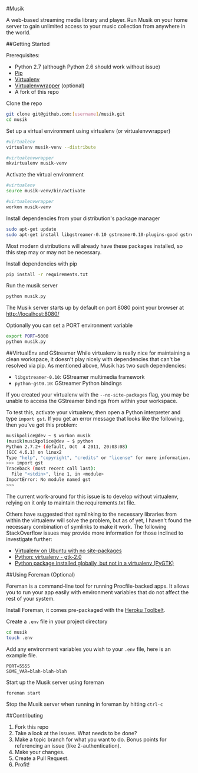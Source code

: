 #Musik

A web-based streaming media library and player. Run Musik on your home server to gain unlimited access to your music collection from anywhere in the world.

##Getting Started

Prerequisites:
- Python 2.7 (although Python 2.6 should work without issue)
- [Pip](http://www.pip-installer.org/en/latest/)
- [Virtualenv](http://pypi.python.org/pypi/virtualenv)
- [Virtualenvwrapper](http://www.doughellmann.com/projects/virtualenvwrapper/) (optional)
- A fork of this repo

Clone the repo

``` bash
git clone git@github.com:[username]/musik.git
cd musik
```

Set up a virtual environment using virtualenv (or virtualenvwrapper)

``` bash
#virtualenv
virtualenv musik-venv --distribute

#virtualenvwrapper
mkvirtualenv musik-venv
```

Activate the virtual environment

``` bash
#virtualenv
source musik-venv/bin/activate

#virtualenvwrapper
workon musik-venv
```

Install dependencies from your distribution's package manager
```bash
sudo apt-get update
sudo apt-get install libgstreamer-0.10 gstreamer0.10-plugins-good gstreamer0.10-plugins-bad gstreamer0.10-plugins-ugly python-gst0.10
```

Most modern distributions will already have these packages installed, so this step may or may not be necessary.

Install dependencies with pip

``` bash
pip install -r requirements.txt
```

Run the musik server
``` bash
python musik.py
```
The Musik server starts up by default on port 8080
point your browser at [http://localhost:8080/](http://localhost:8080/)

Optionally you can set a PORT environment variable

``` bash
export PORT=5000
python musik.py
```
##VirtualEnv and GStreamer
While virtualenv is really nice for maintaining a clean workspace, it doesn't play nicely with dependencies that can't be resolved via pip. As mentioned above, Musik has two such dependencies:
- `libgstreamer-0.10`: GStreamer multimedia framework
- `python-gst0.10`: GStreamer Python bindings

If you created your virtualenv with the `--no-site-packages` flag, you may be unable to access the GStreamer bindings from within your workspace.

To test this, activate your virtualenv, then open a Python interpreter and type `import gst`. If you get an error message that looks like the following, then you've got this problem:
```bash
musikpolice@dev ~ $ workon musik
(musik)musikpolice@dev ~ $ python
Python 2.7.2+ (default, Oct  4 2011, 20:03:08)
[GCC 4.6.1] on linux2
Type "help", "copyright", "credits" or "license" for more information.
>>> import gst
Traceback (most recent call last):
  File "<stdin>", line 1, in <module>
ImportError: No module named gst
>>>
```

The current work-around for this issue is to develop without virtualenv, relying on it only to maintain the requirements.txt file.

Others have suggested that symlinking to the necessary libraries from within the virtualenv will solve the problem, but as of yet, I haven't found the necessary combination of symlinks to make it work. The following StackOverflow issues may provide more information for those inclined to investigate further:
- [Virtualenv on Ubuntu with no site-packages](http://stackoverflow.com/questions/249283/virtualenv-on-ubuntu-with-no-site-packages)
- [Python: virtualenv - gtk-2.0](http://stackoverflow.com/questions/3580520/python-virtualenv-gtk-2-0)
- [Python package installed globally, but not in a virtualenv (PyGTK)](http://stackoverflow.com/questions/12830662/python-package-installed-globally-but-not-in-a-virtualenv-pygtk?lq=1)

##Using Foreman (Optional)

Foreman is a command-line tool for running Procfile-backed apps. It allows you to run your app easily with environment variables that do not affect the rest of your system.

Install Foreman, it comes pre-packaged with the [Heroku Toolbelt](https://toolbelt.heroku.com/).

Create a ```.env``` file in your project directory

``` bash
cd musik
touch .env
```

Add any environment variables you wish to your ```.env``` file, here is an example file.

```
PORT=5555
SOME_VAR=blah-blah-blah
```

Start up the Musik server using foreman

``` bash
foreman start
```

Stop the Musik server when running in foreman by hitting ```ctrl-c```

##Contributing

1. Fork this repo
1. Take a look at the issues. What needs to be done?
1. Make a topic branch for what you want to do. Bonus points for referencing an issue (like 2-authentication).
1. Make your changes.
1. Create a Pull Request.
1. Profit!
